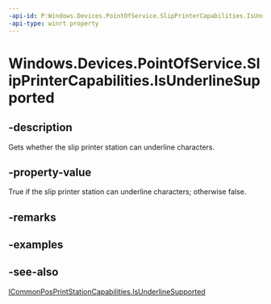 ```yaml
---
-api-id: P:Windows.Devices.PointOfService.SlipPrinterCapabilities.IsUnderlineSupported
-api-type: winrt property
---
```


<!-- Property syntax
public bool IsUnderlineSupported { get; }
-->

# Windows.Devices.PointOfService.SlipPrinterCapabilities.IsUnderlineSupported

## -description
Gets whether the slip printer station can underline characters.

## -property-value
True if the slip printer station can underline characters; otherwise false.

## -remarks

## -examples

## -see-also
[ICommonPosPrintStationCapabilities.IsUnderlineSupported](icommonposprintstationcapabilities_isunderlinesupported.md)